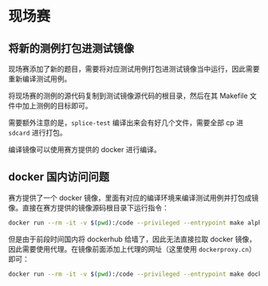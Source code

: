 # 现场赛

## 将新的测例打包进测试镜像

现场赛添加了新的题目，需要将对应测试用例打包进测试镜像当中运行，因此需要重新编译测试用例。

将现场赛的测例的源代码复制到测试镜像源代码的根目录，然后在其 Makefile 文件中加上测例的目标即可。

需要额外注意的是，`splice-test` 编译出来会有好几个文件，需要全部 cp 进 `sdcard` 进行打包。

编译镜像可以使用赛方提供的 docker 进行编译。

## docker 国内访问问题

赛方提供了一个 docker 镜像，里面有对应的编译环境来编译测试用例并打包成镜像。直接在赛方提供的镜像源码根目录下运行指令：

```sh
docker run --rm -it -v $(pwd):/code --privileged --entrypoint make alphamj/os-contest:v7.8 -C /code sdcard
```

但是由于前段时间国内将 dockerhub 给墙了，因此无法直接拉取 docker 镜像，因此需要使用代理。在镜像前面添加上代理的网址（这里使用 `dockerproxy.cn`）即可：

```bash
docker run --rm -it -v $(pwd):/code --privileged --entrypoint make dockerproxy.cn/alphamj/os-contest:v7.8 -C /code sdcard
```